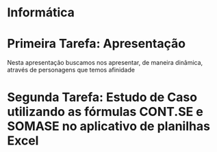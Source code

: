 # Informática

# Primeira Tarefa: Apresentação
Nesta apresentação buscamos nos apresentar, de maneira dinâmica, através de personagens que temos afinidade

# Segunda Tarefa: Estudo de Caso utilizando as fórmulas CONT.SE e SOMASE no aplicativo de planilhas Excel
